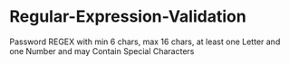 # Regular-Expression-Validation
Password REGEX with min 6 chars, max 16 chars, at least one Letter and one Number and may Contain Special Characters
